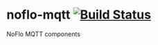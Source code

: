 # noflo-mqtt [![Build Status](https://secure.travis-ci.org/bergie/noflo-mqtt.png?branch=master)](http://travis-ci.org/bergie/noflo-mqtt)

NoFlo MQTT components
